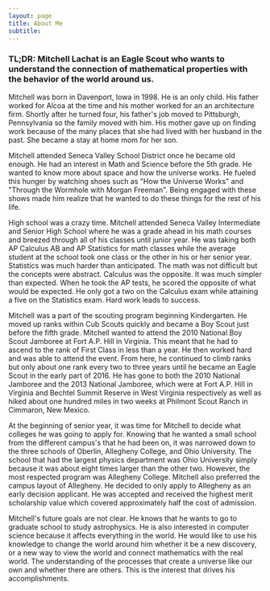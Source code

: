 ```yaml
---
layout: page
title: About Me
subtitle:
---
```


### TL;DR: Mitchell Lachat is an Eagle Scout who wants to understand the connection of mathematical properties with the behavior of the world around us.

Mitchell was born in Davenport, Iowa in 1998. He is an only child. His father worked for Alcoa at the time and his mother worked for an an architecture firm. Shortly after he turned four, his father's job moved to Pittsburgh, Pennsylvania so the family moved with him. His mother gave up on finding work because of the many places that she had lived with her husband in the past. She became a stay at home mom for her son.

Mitchell attended Seneca Valley School District once he became old enough. He had an interest in Math and Science before the 5th grade. He wanted to know more about space and how the universe works. He fueled this hunger by watching shoes such as "How the Universe Works" and "Through the Wormhole with Morgan Freeman". Being engaged with these shows made him realize that he wanted to do these things for the rest of his life.

High school was a crazy time. Mitchell attended Seneca Valley Intermediate and Senior High School where he was a grade ahead in his math courses and breezed through all of his classes until junior year. He was taking both AP Calculus AB and AP Statistics for math classes while the average student at the school took one class or the other in his or her senior year. Statistics was much harder than anticipated. The math was not difficult but the concepts were abstract. Calculus was the opposite. It was much simpler than expected. When he took the AP tests, he scored the opposite of what would be expected. He only got a two on the Calculus exam while attaining a five on the Statistics exam. Hard work leads to success.

Mitchell was a part of the scouting program beginning Kindergarten. He moved up ranks within Cub Scouts quickly and became a Boy Scout just before the fifth grade. Mitchell wanted to attend the 2010 National Boy Scout Jamboree at Fort A.P. Hill in Virginia. This meant that he had to ascend to the rank of First Class in less than a year. He then worked hard and was able to attend the event. From here, he continued to climb ranks but only about one rank every two to three years until he became an Eagle Scout in the early part of 2016. He has gone to both the 2010 National Jamboree and the 2013 National Jamboree, which were at Fort A.P. Hill in Virginia and Bechtel Summit Reserve in West Virginia respectively as well as hiked about one hundred miles in two weeks at Philmont Scout Ranch in Cimmaron, New Mexico.

At the beginning of senior year, it was time for Mitchell to decide what colleges he was going to apply for. Knowing that he wanted a small school from the different campus's that he had been on, it was narrowed down to the three schools of Oberlin, Allegheny College, and Ohio University. The school that had the largest physics department was Ohio University simply because it was about eight times larger than the other two. However, the most respected program was Allegheny College. Mitchell also preferred the campus layout of Allegheny. He decided to only apply to Allegheny as an early decision applicant. He was accepted and received the highest merit scholarship value which covered approximately half the cost of admission.

Mitchell's future goals are not clear. He knows that he wants to go to graduate school to study astrophysics. He is also interested in computer science because it affects everything in the world. He would like to use his knowledge to change the world around him whether it be a new discovery, or a new way to view the world and connect mathematics with the real world. The understanding of the processes that create a universe like our own and whether there are others. This is the interest that drives his accomplishments.
